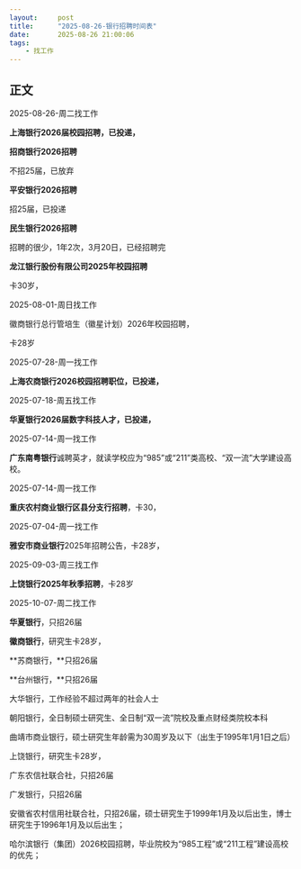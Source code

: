 ```yaml
---
layout:     post
title:      "2025-08-26-银行招聘时间表"
date:       2025-08-26 21:00:06
tags:
    - 找工作
---
```



## 正文



2025-08-26-周二找工作

**上海银行2026届校园招聘，已投递，**



**招商银行2026招聘**

不招25届，已放弃







**平安银行2026招聘**

招25届，已投递





**民生银行2026招聘**

招聘的很少，1年2次，3月20日，已经招聘完 





**龙江银行股份有限公司2025年校园招聘**

卡30岁，



2025-08-01-周日找工作

徽商银行总行管培生（徽星计划）2026年校园招聘，

卡28岁



2025-07-28-周一找工作

**上海农商银行2026校园招聘职位，已投递，**



2025-07-18-周五找工作

**华夏银行2026届数字科技人才，已投递，**





2025-07-14-周一找工作

**广东南粤银行**诚聘英才，就读学校应为“985”或“211”类高校、“双一流”大学建设高校。





2025-07-14-周一找工作

**重庆农村商业银行区县分支行招聘**，卡30，



2025-07-04-周一找工作

**雅安市商业银行**2025年招聘公告，卡28岁，



2025-09-03-周三找工作

**上饶银行2025年秋季招聘**，卡28岁



2025-10-07-周二找工作

**华夏银行**，只招26届



**徽商银行**，研究生卡28岁，



**苏商银行，**只招26届

**台州银行，**只招26届

大华银行，工作经验不超过两年的社会人士

朝阳银行，全日制硕士研究生、全日制“双一流”院校及重点财经类院校本科

曲靖市商业银行，硕士研究生年龄需为30周岁及以下（出生于1995年1月1日之后）

上饶银行，研究生卡28岁，

广东农信社联合社，只招26届

广发银行，只招26届



安徽省农村信用社联合社，只招26届，硕士研究生于1999年1月及以后出生，博士研究生于1996年1月及以后出生；

哈尔滨银行（集团）2026校园招聘，毕业院校为“985工程”或“211工程”建设高校的优先；



